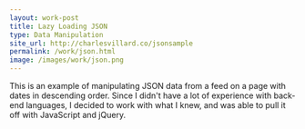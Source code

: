 ```yaml
---
layout: work-post
title: Lazy Loading JSON
type: Data Manipulation
site_url: http://charlesvillard.co/jsonsample
permalink: /work/json.html
image: /images/work/json.png
---
```



This is an example of manipulating JSON data from a feed on a page with dates in descending order. Since I didn't have a lot of experience with back-end languages, I decided to work with what I knew, and was able to pull it off with JavaScript and jQuery.

